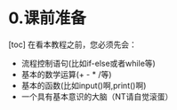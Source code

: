 # 0.课前准备
[toc]
在看本教程之前，您必须先会：
* 流程控制语句(比如if-else或者while等)
* 基本的数学运算(+ - * /等)
* 基本的函数(比如input()啊,print()啊)
* 一个具有基本意识的大脑（NT请自觉滚蛋）